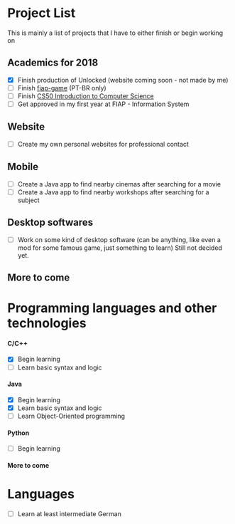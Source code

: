 # Project List
This is mainly a list of projects that I have to either finish or begin working on

## Academics for 2018

- [x] Finish production of Unlocked (website coming soon - not made by me)
- [ ] Finish [fiap-game](https://github.com/Haeii/fiap-game) (PT-BR only)
- [ ] Finish [CS50 Introduction to Computer Science](https://www.edx.org/course/cs50s-introduction-computer-science-harvardx-cs50x)
- [ ] Get approved in my first year at FIAP - Information System

## Website

- [ ] Create my own personal websites for professional contact

## Mobile

- [ ] Create a Java app to find nearby cinemas after searching for a movie
- [ ] Create a Java app to find nearby workshops after searching for a subject

## Desktop softwares

- [ ] Work on some kind of desktop software (can be anything, like even a mod for some famous game, just something to learn) Still not decided yet.

## More to come

# Programming languages and other technologies

#### C/C++

- [x] Begin learning
- [ ] Learn basic syntax and logic

#### Java

- [x] Begin learning
- [x] Learn basic syntax and logic
- [ ] Learn Object-Oriented programming

#### Python

- [ ] Begin learning

#### More to come

# Languages

- [ ] Learn at least intermediate German
